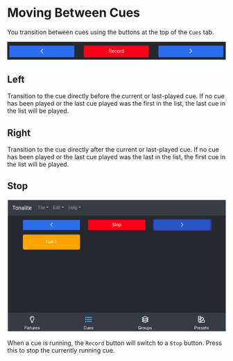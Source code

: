 # Moving Between Cues

You transition between cues using the buttons at the top of the `Cues` tab.

![Cue motion buttons](../images/cue_motion_buttons.png)

## Left

Transition to the cue directly before the current or last-played cue. If no cue has been played or the last cue played was the first in the list, the last cue in the list will be played.

## Right

Transition to the cue directly after the current or last-played cue. If no cue has been played or the last cue played was the last in the list, the first cue in the list will be played.

## Stop

![Cue motion buttons running](../images/cue_motion_buttons_running.png)

When a cue is running, the `Record` button will switch to a `Stop` button. Press this to stop the currently running cue.